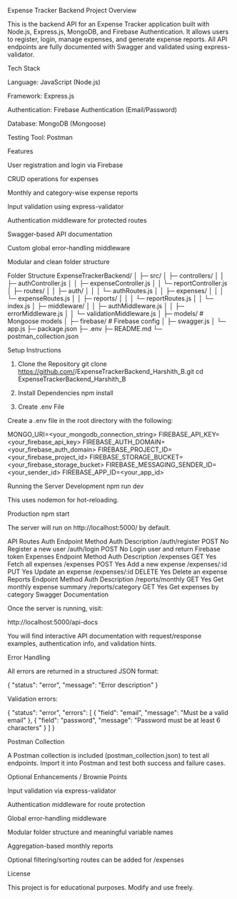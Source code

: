 Expense Tracker Backend
Project Overview

This is the backend API for an Expense Tracker application built with Node.js, Express.js, MongoDB, and Firebase Authentication.
It allows users to register, login, manage expenses, and generate expense reports. All API endpoints are fully documented with Swagger and validated using express-validator.

Tech Stack

Language: JavaScript (Node.js)

Framework: Express.js

Authentication: Firebase Authentication (Email/Password)

Database: MongoDB (Mongoose)

Testing Tool: Postman

Features

User registration and login via Firebase

CRUD operations for expenses

Monthly and category-wise expense reports

Input validation using express-validator

Authentication middleware for protected routes

Swagger-based API documentation

Custom global error-handling middleware

Modular and clean folder structure

Folder Structure
ExpenseTrackerBackend/
│
├─ src/
│  ├─ controllers/
│  │   ├─ authController.js
│  │   ├─ expenseController.js
│  │   └─ reportController.js
│  ├─ routes/
│  │   ├─ auth/
│  │   │   └─ authRoutes.js
│  │   ├─ expenses/
│  │   │   └─ expenseRoutes.js
│  │   ├─ reports/
│  │   │   └─ reportRoutes.js
│  │   └─ index.js
│  ├─ middleware/
│  │   ├─ authMiddleware.js
│  │   ├─ errorMiddleware.js
│  │   └─ validationMiddleware.js
│  ├─ models/       # Mongoose models
│  ├─ firebase/     # Firebase config
│  ├─ swagger.js
│  └─ app.js
├─ package.json
├─ .env
├─ README.md
└─ postman_collection.json

Setup Instructions
1. Clone the Repository
git clone https://github.com/<YourUsername>/ExpenseTrackerBackend_Harshith_B.git
cd ExpenseTrackerBackend_Harshith_B

2. Install Dependencies
npm install

3. Create .env File

Create a .env file in the root directory with the following:

MONGO_URI=<your_mongodb_connection_string>
FIREBASE_API_KEY=<your_firebase_api_key>
FIREBASE_AUTH_DOMAIN=<your_firebase_auth_domain>
FIREBASE_PROJECT_ID=<your_firebase_project_id>
FIREBASE_STORAGE_BUCKET=<your_firebase_storage_bucket>
FIREBASE_MESSAGING_SENDER_ID=<your_sender_id>
FIREBASE_APP_ID=<your_app_id>

Running the Server
Development
npm run dev


This uses nodemon for hot-reloading.

Production
npm start


The server will run on http://localhost:5000/ by default.

API Routes
Auth
Endpoint	Method	Auth	Description
/auth/register	POST	No	Register a new user
/auth/login	POST	No	Login user and return Firebase token
Expenses
Endpoint	Method	Auth	Description
/expenses	GET	Yes	Fetch all expenses
/expenses	POST	Yes	Add a new expense
/expenses/:id	PUT	Yes	Update an expense
/expenses/:id	DELETE	Yes	Delete an expense
Reports
Endpoint	Method	Auth	Description
/reports/monthly	GET	Yes	Get monthly expense summary
/reports/category	GET	Yes	Get expenses by category
Swagger Documentation

Once the server is running, visit:

http://localhost:5000/api-docs


You will find interactive API documentation with request/response examples, authentication info, and validation hints.

Error Handling

All errors are returned in a structured JSON format:

{
  "status": "error",
  "message": "Error description"
}


Validation errors:

{
  "status": "error",
  "errors": [
    { "field": "email", "message": "Must be a valid email" },
    { "field": "password", "message": "Password must be at least 6 characters" }
  ]
}

Postman Collection

A Postman collection is included (postman_collection.json) to test all endpoints. Import it into Postman and test both success and failure cases.

Optional Enhancements / Brownie Points

Input validation via express-validator

Authentication middleware for route protection

Global error-handling middleware

Modular folder structure and meaningful variable names

Aggregation-based monthly reports

Optional filtering/sorting routes can be added for /expenses

License

This project is for educational purposes. Modify and use freely.